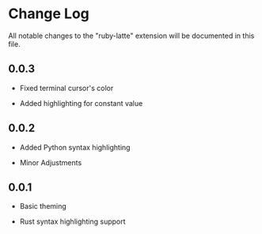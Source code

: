 # Change Log

All notable changes to the "ruby-latte" extension will be documented in this file.

## 0.0.3

- Fixed terminal cursor's color

- Added highlighting for constant value

## 0.0.2

- Added Python syntax highlighting

- Minor Adjustments

## 0.0.1

- Basic theming

- Rust syntax highlighting support